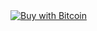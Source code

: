 <script src="https://satoshibox.com/js/embed.js" type="text/javascript" crossorigin="anonymous"></script><a href="http://satoshibox.com/47ko3y6ieh7jszncv7mzftk2" class="satoshibox-link"><img src="https://satoshibox.com/img/button-bitcoin.svg" alt="Buy with Bitcoin"></a>
